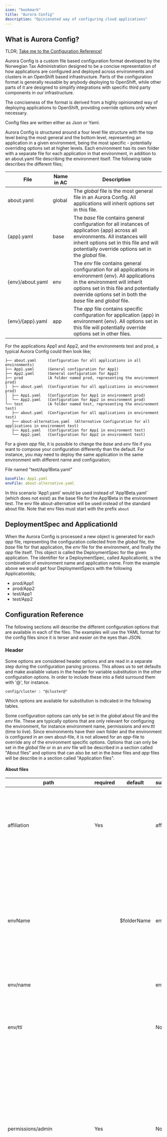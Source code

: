 ```yaml
---
icon: "bookmark"
title: "Aurora Config"
description: "Opinionated way of configuring cloud applications"
---
```


## What is Aurora Config?

TLDR; [Take me to the Configuration Reference!](#configuration-reference)

Aurora Config is a custom file based configuration format developed by the Norwegian Tax Administration designed to be a concise
representation of how applications are configured and deployed across environments and clusters in an OpenShift
based infrastructure. Parts of the configuration format is generally reusable by anybody deploying to OpenShift, while
other parts of it are designed to simplify integrations with specific third party components in our infrastructure.

The conciseness of the format is derived from a highly opinionated way of deploying applications to OpenShift,
providing override options only when necessary.

Config files are written either as Json or Yaml.

Aurora Config is structured around a four level file structure with the top level being the most general and the bottom
level, representing an application in a given environment, being the most specific - potentially overriding options set
at higher levels. Each environment has its own folder with a separate file for each application in that environment,
in addition to an about.yaml file describing the environment itself. The following table describes the different files;

| File             | Name in AC | Description                                                                                                                                                                                                                                        |
| ---------------- | ---------- | -------------------------------------------------------------------------------------------------------------------------------------------------------------------------------------------------------------------------------------------------- |
| about.yaml       | global     | The _global_ file is the most general file in an Aurora Config. All applications will inherit options set in this file.                                                                                                                            |
| {app}.yaml       | base       | The _base_ file contains general configuration for all instances of application {app} across all environments. All instances will inherit options set in this file and will potentially override options set in the _global_ file.                 |
| {env}/about.yaml | env        | The _env_ file contains general configuration for all applications in environment {env}. All applications in the environment will inherit options set in this file and potentially override options set in both the _base_ file and _global_ file. |
| {env}/{app}.yaml | app        | The _app_ file contains specific configuration for application {app} in environment {env}. All options set in this file will potentially override options set in other files.                                                                      |

For the applications App1 and App2, and the environments test and prod, a typical Aurora Config could then look like;

    ├── about.yaml     (Configuration for all applications in all environments)
    ├── App1.yaml      (General configuration for App1)
    ├── App2.yaml      (General configuration for App2)
    ├── prod           (A folder named prod, representing the environment prod)
    │  ├── about.yaml  (Configuration for all applications in environment prod)
    │  ├── App1.yaml   (Configuration for App1 in environment prod)
    │  └── App2.yaml   (Configuration for App2 in environment prod)
    └── test           (A folder named test, representing the environment test)
       ├── about.yaml  (Configuration for all applications in environment test)
       ├── about-alternative.yaml  (Alternative Configuration for all applications in environment test)
       ├── App1.yaml   (Configuration for App1 in environment test)
       └── App2.yaml   (Configuration for App2 in environment test)

For a given _app_ file, it is possible to change the _base_ and _env_ file if you want to compose your configuration
differently than the default. For instance, you may need to deploy the same application in the same environment with
different name and configuration;

File named "test/App1Beta.yaml"

```yaml
baseFile: App1.yaml
envFile: about-alternative.yaml

```

In this scenario 'App1.yaml' would be used instead of 'App1Beta.yaml' (which does not exist) as the base file for the
App1Beta in the environment test. The env file about-alternative will be used instead of the standard about file. 
Note that env files must start with the prefix `about`

## DeploymentSpec and ApplicationId

When the Aurora Config is processed a new object is generated for each _app_ file, representing the configuration
collected from the _global_ file, the _base_ file for that application, the _env_ file for the environment, and finally
the _app_ file itself. This object is called the DeploymentSpec for the given application. The identifier for a
DeploymentSpec, called ApplicationId, is the combination of environment name and application name. From the example
above we would get four DeploymentSpecs with the following ApplicationIds;

- prod/App1
- prod/App2
- test/App1
- test/App2

## Configuration Reference

The following sections will describe the different configuration options that are available in each of the files. The
examples will use the YAML format for the config files since it is terser and easier on the eyes than JSON.

### Header

Some options are considered header options and are read in a separate step during the configuration parsing process.
This allows us to set defaults and make available values in the header for variable substitution in the other
configuration options. In order to include these into a field surround them with '@', for instance.

```
config/cluster : "@cluster@"
```

Which options are available for substitution is indicated in the following tables.

Some configuration options can only be set in the _global_ about file and the _env_ file. These are typically options that
are only relevant for configuring the environment, for instance environment name, permissions and env.ttl (time to live).
Since environments have their own folder and the environment is configured in an own about-file, it is not allowed for an
_app_-file to override any of the environment specific options. Options that can only be set in the _global_ file or in
an _env_ file will be described in a section called "About files" and options that can also be set in the _base_ files
and _app_ files will be describe in a section called "Application files".

#### About files

| path                            | required | default     | substitution | description                                                                                                                                                                                            |
| ------------------------------- | -------- | ----------- | ------------ | ------------------------------------------------------------------------------------------------------------------------------------------------------------------------------------------------------ |
| affiliation                     | Yes      |             | affiliation  | Used to group the project for resource monitoring. All projects start with affiliation. lower case letters max length 10. Required.                                                                    |
| envName                         |          | $folderName | env          | Change the name of the project. Note that the default value here is the actual name of the folder where the app file is. This option must be specified in either global or env file.                   |
| env/name                        |          |             | env          | An alias for envName                                                                                                                                                                                   |
| env/ttl                         |          |             | No           | Set a time duration in format 1d, 12h aso that indicate how long until this namespace should be deleted                                                                                                |
| permissions/admin               | Yes      |             | No           | The groups in OpenShift that will have the admin role for the given project. Can either be an array or a space delimited string. This option must be specified in either global or env file. Required. |
| permissions/view                |          |             | No           | The groups in OpenShift that will have the view role for the given project. Can either be an array or a space delimited string. This option must be specified in either global or env file.            |
| permissions/adminServiceAccount |          |             | No           | The service accounts in OpenShift that will have the admin role for the given project. Can either be an array or a space delimited string. This option must be specified in either global or env file. |

#### Application files

| path                | required | default   | substitution | description                                                                                                                                                                                                           |
| ------------------- | -------- | --------- | ------------ | --------------------------------------------------------------------------------------------------------------------------------------------------------------------------------------------------------------------- |
| schemaVersion       | Yes      |           | No           | All files in a given AuroraConfig must share a schemaVersion. For now only v1 is supported, it is here in case we need to break compatibility. Required.                                                              |
| type                | Yes      |           | No           | [See Deployment Types](#deployment_types)                                                                                                                                                                             |
| applicationPlatform |          | java      | No           | Specify application platform. java or web are valid platforms. Is only used if type is deploy/development.                                                                                                            |
| name                |          | $fileName | name         | The name of the application. All objects created in the cluster will get an app label with this name. Cannot be longer then 40 (alphanumeric -). Note that the default value here is the actual name of the app file. |
| cluster             | Yes      |           | cluster      | What cluster should the application be deployed to. Must be a valid cluster name.                                                                                                                                     |
| ttl                 |          |           | No           | Set a time duration in format 1d, 12h aso that indicate how long until this application should be deleted                                                                                                             |
| version             | Yes      |           | No           | Version of the application to run. Can be set to any of the [valid version strategies](https://skatteetaten.github.io/aurora/documentation/openshift/#deployment-and-patching-strategy)                               |
| segment             |          |           | segment      | The segment the application exist in.                                                                                                                                                                                 |

### <a name="deployment_types" ></a>Deployment Types

The configuration option `type` indicates the deployment type the application has. The value of this field affects
what other configuration options are available for that application. The deployment type determines primarily how
the objects that supports the application on OpenShift are generated, but it also affects the different types of
integrations that are supported.

#### deploy

The deploy deployment type is used for deploying applications using the conventions from the Aurora Platform. You can
read more about these conventions here: [How we Develop and Build our Applications](https://skatteetaten.github.io/aurora/documentation/openshift/#how-we-develop-and-build-our-applications).
This is the deployment type that will be most commonly used when deploying internally built applications. This will
provide integrations with the rest of the NTAs infrastructure and generate the necessary objects to OpenShift to support
the application.

#### development

The development deployment type is similar to the release deployment type but it will not deploy a prebuilt image and
instead create an OpenShift BuildConfig that can be used to build ad hoc images from DeliveryBundles from your local
development machine.

This will usually significantly reduce the time needed to get code from a development machine running on OpenShift
compared to, for instance, a CI/CD pipeline.

#### template

Supports deploying an application from a template available on the cluster. See [Guidelines for developing templates](#template_dev_guidelines).

#### localTemplate

Supports deploying an application from a template available in the AuroraConfig folder. See [Guidelines for developing templates](#template_dev_guidelines).

### Configuration for Deployment Types "deploy" and "development"

| path                   | default     | description                                                                                                                                                  |
| ---------------------- | ----------- | ------------------------------------------------------------------------------------------------------------------------------------------------------------ |
| releaseTo              |             | Used to release a given version as a shared tag in the docker registry. Other env can then use it in 'version'. NB! Must be manually updated with ao/console |
| path                   | default     | description                                                                                                                                                  |
| debug                  | false       | Toggle to enable remote debugging on port 5005. Port forward this port locally and setup remote debugging in your Java IDE.                                  |
| deployStrategy/type    | rolling     | Specify type of deployment, either rolling or recreate                                                                                                       |
| deployStrategy/timeout | 180         | Set timeout value in seconds for deployment process                                                                                                          |
| resources/cpu/min      | 100m        | Specify minimum/request cpu. 1000m is 1 core.                                                                                                                |
| resources/cpu/max      | 2000m       | Specify maximum/limit cpu.                                                                                                                                   |
| resources/memory/min   | 128Mi       | Specify minimum/request memory.                                                                                                                              |
| resources/memory/max   | 512Mi       | Specify maximum/limit memory. By default 25% of this will be set to XMX in java.                                                                             |
| groupId                |             | groupId for your application. Max 200 length. Required if deploy/development                                                                                 |
| artifactId             | $fileName   | artifactId for your application. Max 50 length                                                                                                               |
| splunkIndex            |             | Set to a valid splunk-index to log to splunk. Only valid if splunk is enabled in the Aurora API                                                              |
| serviceAccount         |             | Set to an existing serviceAccount if you need special privileges                                                                                             |
| prometheus             | true        | Toggle to false if application do not have Prometheus metrics                                                                                                |
| prometheus/path        | /prometheus | Change the path of where prometheus is exposed                                                                                                               |
| prometheus/port        | 8081        | Change the port of where prometheus is exposed                                                                                                               |
| management             | true        | Toggle of if your application does not expose an management interface                                                                                        |
| management/path        | /actuator   | Change the path of where the management interface is exposed                                                                                                 |
| management/port        | 8081        | Change the port of where the management interface is exposed                                                                                                 |
| readiness              | true        | Toggle to false to turn off default readiness check                                                                                                          |
| readiness/path         |             | Set to a path to do a GET request to that path as a readiness check                                                                                          |
| readiness/port         | 8080        | If no path present readiness will check if this port is open                                                                                                 |
| readiness/delay        | 10          | Number of seconds to wait before running readiness check                                                                                                     |
| readiness/timeout      | 1           | Number of seconds timeout before giving up readiness                                                                                                         |
| liveness               | false       | Toggle to true to enable liveness check                                                                                                                      |
| liveness/path          |             | Set to a path to do a GET request to that path as a liveness check                                                                                           |
| liveness/port          | 8080        | If no path present liveness will check if this port is open                                                                                                  |
| liveness/delay         | 10          | Number of seconds to wait before running liveness check                                                                                                      |
| liveness/timeout       | 1           | Number of seconds timeout before giving up liveness                                                                                                          |
| replicas               | 1           | Number of replicas of this application to run.                                                                                                               |
| pause                  | false       | Toggle to pause an application. This will scale it down to 0 and add a label showing it is paused.                                                           |
| toxiproxy              | false       | Toxiproxy feature toggle using default version                                                                                                               |
| toxiproxy/version      | 2.1.3       | Toxiproxy version                                                                                                                                            |

### Configuration for Deployment Types "template" and "localTemplate"

| path             | default | description                                                                                                                                   |
| ---------------- | ------- | --------------------------------------------------------------------------------------------------------------------------------------------- |
| template         |         | Name of template in default namespace to use. This is required if type is template                                                            |
| templateFile     |         | Set the location of a local template file. It should be in the templates subfolder. This is required if type is localTemplate              |
| parameters/<KEY> |         | The parameters option is used to set values for a parameters in the template. If the template has either of the parameters VERSION, NAME or REPLICAS, the values of these parameters will be set from the standard version, name and replicas AuroraConfig options.        |


### Exposing an application via HTTP

The default behavior is that the application is only visible to other application in the same namespace using
its service name.

In order to control routes into the application the following fields can be used.

| path                                | default                                                                                                                                                         | description                                                                                                                                                                                                                                                                                                         |
| ----------------------------------- | --------------------------------------------------------------------------------------------------------------------------------------------------------------- | ------------------------------------------------------------------------------------------------------------------------------------------------------------------------------------------------------------------------------------------------------------------------------------------------------------------- |
| route                               | false                                                                                                                                                           | Toggle to expose application via HTTP. Routes can also be configured with expanded syntax. And routeDefault can be set for all routes. See below.                                                                                                                                                                   |
| route/<routename>/host              |                                                                                                                                                                 | Set the host of a route according to the given pattern. If not specified the default will be routeDefault/host                                                                                                                                                                                                      |
| route/<routename>/path              |                                                                                                                                                                 | Set to create a path based route. You should use the same name/affiliation/env/separator combination for all path based routes to get the same URL                                                                                                                                                                  |
| route/<routename>/annotations/<key> |                                                                                                                                                                 | Set annotations for a given route. Note that you should use &#124; instead of / in annotation keys. so 'haproxy.router.openshift.io &#124; balance'. See [route annotations](https://docs.openshift.com/container-platform/3.5/architecture/core_concepts/routes.html#route-specific-annotations) for some options. |
| routeDefaults/host                  | @name@-@affiliation@-@env@ &nbsp;&nbsp;&nbsp;&nbsp;&nbsp;&nbsp;&nbsp;&nbsp;&nbsp;&nbsp;&nbsp;&nbsp;&nbsp;&nbsp;&nbsp;&nbsp;&nbsp;&nbsp;&nbsp;&nbsp;&nbsp;&nbsp; | Set the host of a route according to the given pattern.                                                                                                                                                                                                                                                             |
| routeDefaults/path                  |                                                                                                                                                                 | Set to create a path based route. You should use the same name/affiliation/env/separator combination for all path based routes to get the same URL                                                                                                                                                                  |
| routeDefaults/annotations/<key>     |                                                                                                                                                                 | Set annotations for a given route. Note that you should use &#124; instead of / in annotation keys. so 'haproxy.router.openshift.io &#124; balance'. See [route annotations](https://docs.openshift.com/container-platform/3.5/architecture/core_concepts/routes.html#route-specific-annotations) for some options. |

Route annotations are usable for template types but you need to create a Service with name after the NAME parameter yourself.

### Managing Secrets
In order to provide secret data AuroraConfig has a concept called SecretVault. Data is by default stored encrypted in git. TODO: refer to AO documentation on how to create secrets

If a secretVault mounted in this way contains a latest.properties file the contents of that file will be made available as ENV vars.

If you want to mount additional secretVaults this can be done with mounting it as a volume.

| path                          | default | description                                                                                          |                                                                      |
| ----------------------------- | ------------ | ------------------------------------------------------------------------------------------------|
| secretVault                   |              | Specify full secret vault that will be mounted under default secret location.                   |
| secretVault/name              |              | Used instead of secretVault if you want advanced configuration                                  |
| secretVault/keys              |              | An array of keys from the latest.properties file in the vault you want to include.              |
| secretVault/keyMapping        |              | An map of key -> value that will rewrite the key in the secret to another ENV var name          |

### Mounting volumes

| path                          | default | description                                                                                          |
| ----------------------------- | ------------ | ----------------------------------------------------------------------------------------------- |
| mount/<mountName>/type        |              | One of Secret, ConfigMap, PVC. Required for each mount.                                         |  
| mount/<mountName>/path        |              | Path to the volume in the container. Required for each mount.                                   |
| mount/<mountName>/mountName   | <mountName>  | Override the name of the mount in the container.                                                |
| mount/<mountName>/volumeName  | <mountName>  | Override the name of the volume in the DeploymentConfig.                                        |
| mount/<mountName>/exists      | false        | If this is set to true the existing resource must exist already.                                |
| mount/<mountName>/content     |              | If type is ConfigMap, set this to a content that will be put in that Volume. Exist must be true |
| mount/<mountName>/content     |              | If type is ConfigMap, set this to a content that will be put in that Volume. Exist must be true |
| mount/<mountName>/secretVault |              | The name of the secretVault to use for populating a Secret. Type must be secret, Exist false.   |
  

### NTA specific integrations

| path                   | default | description                                                                                                                         |
| ---------------------- | ------- | ----------------------------------------------------------------------------------------------------------------------------------- |
| webseal                | false   | Toggle to expose application through WebSeal.                                                                                       |
| webseal/host           |         | Set this to change the default prefix in WebSeal                                                                                    |
| webseal/roles          |         | Set roles required to access this route. This can either be set as CSV or as an array of strings                                    |
| certificate            | false   | Toggle to add a certificate with CommonName $groupId.$artifactId.                                                                   |
| certificate/commonName |         | Generate an STS certificate with the given commonName.                                                                              |
| database               | false   | Toggle this to add a database with $name to your application.                                                                       |
| database/<name>        |         | If you want to add multiple databases specify a name for each. Set the value to 'auto' for auto generation or a given ID to pin it. |

NTA has the following technologies that can be automated with the above fields

- Webseal is used for client traffic from within NTA to reach an application. Internal tax workers have roles that can be added to limit who can access the application
- STS certificate: An SSL certificate with a given commonName is used to identify applications to secure traffic between them
- Oracle Databases: We haven a DBH-api that expose functionality to auto provision a Oracle schema on a shared server. The API can also handle manual SQL connections for you so the application can get the credentials in one way

These integrations are available for all types however note that if you want to use webseal with a template type you need to create a Service with default ports named after the name parameter

## Example configuration

### Simple reference-application

Below is an example of how you could configure an instance of the [reference application](https://github.com/skatteetaten/openshift-reference-springboot-server)

about.yaml

```yaml
schemaVersion: v1
affiliation: paas
permissions :
  group : [PAAS_OPS, PAAS_DEV]
splunkIndex : paas-test
```

reference.yaml

```yaml
groupId: no.skatteetaten.aurora.openshift
artifactId: openshift-reference-springboot-server
version: 1
type: deploy
replicas: 3
certificate: true
route: true
database: true
config:
  FOO: BAR
```

dev/about.yaml

```yaml
cluster: dev
```

dev/reference.yaml

```yaml
config:
  FOO: BAZ
```

The complete config is then evaluated as

```yaml
schemaVersion: v1
affiliation: paas
permissions :
  group : [PAAS_OPS, PAAS_DEV]
splunkIndex : paas-test
groupId: no.skatteetaten.aurora.openshift
artifactId: openshift-reference-springboot-server
version: 1
type: deploy
replicas: 3
certificate: true
route: true
database: true
config:
  FOO: BAZ
cluster: dev
```

### Applying template with NTA integrations

about.yaml

```yaml
schemaVersion: v1
affiliation: paas
permissions :
  group : [PAAS_OPS, PAAS_DEV]
splunkIndex : paas-test
```

sample-atomhopper.yaml

```yaml
type: template
template: aurora-atomhopper-1.0.0
database: true
route: true
parameters:
  FEED_NAME: feed
  DB_NAME: atomhopper
  DOMAIN_NAME: localhost
```

dev/about.yaml

```yaml
cluster: dev
```

dev/sample-atomhopper.yaml

empty file

The complete config is then evaluated as

```yaml
schemaVersion: v1
affiliation: paas
permissions :
  group : [PAAS_OPS, PAAS_DEV]
splunkIndex : paas-test
type: template
template: aurora-atomhopper-1.0.0
database: true
route: true
parameters:
  FEED_NAME: feed
  DB_NAME: atomhopper
  DOMAIN_NAME: localhost
```

## <a name="template_dev_guidelines"></a>Guidelines for developing templates

When creating templates the following guidelines should be followed:

- include the following parameters VERSION, NAME and if appropriate REPLICAS. They will be populated from relevant AuroraConfig fields
- the following labels will be added to the template: app, affiliation, updatedBy
- if the template does not have a VERSION parameter it will not be upgradable from internal web tools
- Each container in the template will get aditional ENV variables applied if NTA specific integrations are applied.
